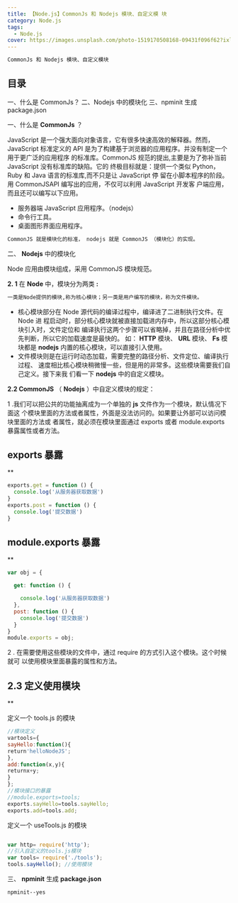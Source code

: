 ```yaml
---
title: 【Node.js】CommonJs 和 Nodejs 模块、自定义模 块
category: Node.js
tags:
  - Node.js
cover: https://images.unsplash.com/photo-1519170508168-09431f096f62?ixlib=rb-1.2.1&auto=format&fit=crop&w=1487&q=80
---
```


``` bash
CommonJs 和 Nodejs 模块、自定义模块
```

## 目录

一、什么是 CommonJs？
二、Nodejs 中的模块化
三、npminit 生成 package.json

一、什么是 **CommonJs** ？

JavaScript 是一个强大面向对象语言，它有很多快速高效的解释器。然而， JavaScript
标准定义的 API 是为了构建基于浏览器的应用程序。并没有制定一个用于更广泛的应用程序
的标准库。CommonJS 规范的提出,主要是为了弥补当前 JavaScript 没有标准库的缺陷。它的
终极目标就是：提供一个类似 Python，Ruby 和 Java 语言的标准库,而不只是让 JavaScript 停
留在小脚本程序的阶段。用 CommonJSAPI 编写出的应用，不仅可以利用 JavaScript 开发客
户端应用，而且还可以编写以下应用。

- 服务器端 JavaScript 应用程序。（nodejs）
- 命令行工具。
- 桌面图形界面应用程序。

``` bash
CommonJS 就是模块化的标准， nodejs 就是 CommonJS （模块化）的实现。
```

二、 **Nodejs** 中的模块化

Node 应用由模块组成，采用 CommonJS 模块规范。

**2. 1** 在 **Node** 中，模块分为两类 **:**

``` bash
一类是Node提供的模块,称为核心模块；另一类是用户编写的模块，称为文件模块。
```

- 核心模块部分在 Node 源代码的编译过程中，编译进了二进制执行文件。在 Node 进
程启动时，部分核心模块就被直接加载进内存中，所以这部分核心模块引入时，文件定位和
编译执行这两个步骤可以省略掉，并且在路径分析中优先判断，所以它的加载速度是最快的。
如： **HTTP** 模块、 **URL** 模块、 **Fs** 模块都是 **nodejs** 内置的核心模块，可以直接引入使用。
- 文件模块则是在运行时动态加载，需要完整的路径分析、文件定位、编译执行过程、
速度相比核心模块稍微慢一些，但是用的非常多。这些模块需要我们自己定义。接下来我
们看一下 **nodejs** 中的自定义模块。

**2.2 CommonJS** （ **Nodejs** ）中自定义模块的规定：

1 .我们可以把公共的功能抽离成为一个单独的 **js** 文件作为一个模块，默认情况下面这
个模块里面的方法或者属性，外面是没法访问的。如果要让外部可以访问模块里面的方法或
者属性，就必须在模块里面通过 exports 或者 module.exports 暴露属性或者方法。

## exports 暴露

**

```JavaScript
exports.get = function () {
  console.log('从服务器获取数据')
}
exports.post = function () {
  console.log('提交数据')
}
```

## module.exports 暴露

**

```JavaScript
var obj = {

  get: function () {

    console.log('从服务器获取数据')
  },
  post: function () {
    console.log('提交数据')
  }
}
module.exports = obj;

```

2 .​ 在需要使用这些模块的文件中，通过 require 的方式引入这个模块。这个时候就可
以使用模块里面暴露的属性和方法。

## 2.3  定义使用模块

**

定义一个 tools.js 的模块

```JavaScript
//模块定义
vartools={
sayHello:function(){
return'helloNodeJS';
},
add:function(x,y){
returnx+y;
}
};
//模块接口的暴露
//module.exports=tools;
exports.sayHello=tools.sayHello;
exports.add=tools.add;
```

定义一个 useTools.js 的模块

```JavaScript

var http= require('http');
//引入自定义的tools.js模块
var tools= require('./tools');
tools.sayHello(); //使用模块
```

三、 **npminit** 生成 **package.json**

```bash
npminit--yes
```
